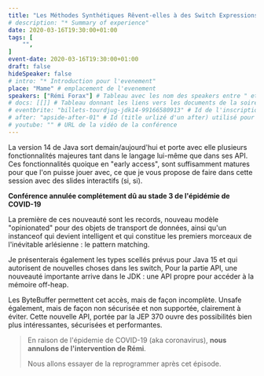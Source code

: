 ```yaml
---
title: "Les Méthodes Synthétiques Rêvent-elles à des Switch Expressions Électriques ?"
# description: "* Summary of experience"
date: 2020-03-16T19:30:00+01:00
tags: [
    "",
]
event-date: 2020-03-16T19:30:00+01:00
draft: false
hideSpeaker: false
# intro: "* Introduction pour l'evenement"
place: "Mame" # emplacement de l'evenement
speakers: ["Rémi Forax"] # Tableau avec les nom des speakers entre " et séparé par des , et doit être identique au titre du speaker enregistré !
# docs: [[]] # Tableau donnant les liens vers les documents de la soirée hors affiche - exemple : [["L'inauguration","http://toursjug.cloud.xwiki.com/xwiki/bin/download/Meetings/20080409/InaugurationToursJUG.pdf"], ["Unitils et Selenium","Unitils-Selenium.pdf"]]
# eventbrite: "billets-tourdjug-jdk14-99166580913" # Id de l'inscription (la partie de l'URL sr trouvant après https://www.eventbrite.fr/e/ )
# after: "apside-after-01" # Id (title urlizé d'un after) utilisé pour peupler la section after d'un evvent (exemple : apside-after-01)
# youtube: "" # URL de la vidéo de la conférence
---
```


La version 14 de Java sort demain/aujourd'hui et porte avec elle plusieurs fonctionnalités majeures tant dans le langage lui-même que dans ses API.
Ces fonctionnalités quoique en "early access", sont suffisamment matures pour que l'on puisse jouer avec, ce que je vous propose de faire dans cette session avec des slides interactifs (si, si).

**Conférence annulée complétement dû au stade 3 de l'épidémie de COVID-19**
<!--more--> 
La première de ces nouveauté sont les records, nouveau modèle "opinionated" pour des objets de transport de données, ainsi qu'un instanceof qui devient intelligent et qui constitue les premiers morceaux de l'inévitable arlésienne : le pattern matching.

Je présenterais également les types scellés prévus pour Java 15 et qui autorisent de nouvelles choses dans les switch, Pour la partie API, une nouveauté importante arrive dans le JDK : une API propre pour accéder à la mémoire off-heap.

Les ByteBuffer permettent cet accès, mais de façon incomplète.
Unsafe également, mais de façon non sécurisée et non supportée, clairement à éviter.
Cette nouvelle API, portée par la JEP 370 ouvre des possibilités bien plus intéressantes, sécurisées et performantes.

> En raison de l'épidemie de COVID-19 (aka coronavirus), **nous annulons de l'intervention de Rémi**.
> 
> Nous allons essayer de la reprogrammer après cet épisode.

